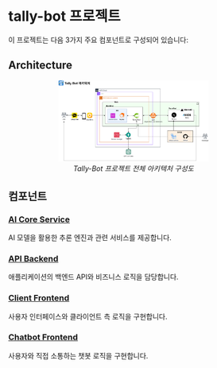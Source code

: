 # tally-bot 프로젝트

이 프로젝트는 다음 3가지 주요 컴포넌트로 구성되어 있습니다:

## Architecture

<p align="center">
  <img src="./.drawio/tally-bot.drawio.png" alt="시스템 구성도" width="60%" height="60%">
  <br>
  <em>Tally-Bot 프로젝트 전체 아키텍처 구성도</em>
</p>

## 컴포넌트

### [AI Core Service](./ai-core-service/README.md)

AI 모델을 활용한 추론 엔진과 관련 서비스를 제공합니다.

### [API Backend](./api-backend/README.md)

애플리케이션의 백엔드 API와 비즈니스 로직을 담당합니다.

### [Client Frontend](./client-frontend/README.md)

사용자 인터페이스와 클라이언트 측 로직을 구현합니다.

### [Chatbot Frontend](./chatbot-frontend/README.md)

사용자와 직접 소통하는 챗봇 로직을 구현합니다.

